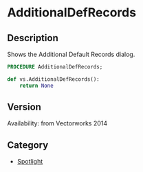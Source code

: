 # AdditionalDefRecords

## Description
Shows the Additional Default Records dialog.

```pascal
PROCEDURE AdditionalDefRecords;
```

```python
def vs.AdditionalDefRecords():
    return None
```

## Version
Availability: from Vectorworks 2014

## Category
* [Spotlight](../Categories/Spotlight.md)
